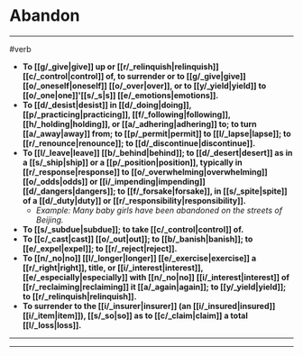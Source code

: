 # Abandon
---
#verb
- **To [[g/_give|give]] up or [[r/_relinquish|relinquish]] [[c/_control|control]] of, to surrender or to [[g/_give|give]] [[o/_oneself|oneself]] [[o/_over|over]], or to [[y/_yield|yield]] to [[o/_one|one]]'[[s/_s|s]] [[e/_emotions|emotions]].**
- **To [[d/_desist|desist]] in [[d/_doing|doing]], [[p/_practicing|practicing]], [[f/_following|following]], [[h/_holding|holding]], or [[a/_adhering|adhering]] to; to turn [[a/_away|away]] from; to [[p/_permit|permit]] to [[l/_lapse|lapse]]; to [[r/_renounce|renounce]]; to [[d/_discontinue|discontinue]].**
- **To [[l/_leave|leave]] [[b/_behind|behind]]; to [[d/_desert|desert]] as in a [[s/_ship|ship]] or a [[p/_position|position]], typically in [[r/_response|response]] to [[o/_overwhelming|overwhelming]] [[o/_odds|odds]] or [[i/_impending|impending]] [[d/_dangers|dangers]]; to [[f/_forsake|forsake]], in [[s/_spite|spite]] of a [[d/_duty|duty]] or [[r/_responsibility|responsibility]].**
	- _Example: Many baby girls have been abandoned on the streets of Beijing._
- **To [[s/_subdue|subdue]]; to take [[c/_control|control]] of.**
- **To [[c/_cast|cast]] [[o/_out|out]]; to [[b/_banish|banish]]; to [[e/_expel|expel]]; to [[r/_reject|reject]].**
- **To [[n/_no|no]] [[l/_longer|longer]] [[e/_exercise|exercise]] a [[r/_right|right]], title, or [[i/_interest|interest]], [[e/_especially|especially]] with [[n/_no|no]] [[i/_interest|interest]] of [[r/_reclaiming|reclaiming]] it [[a/_again|again]]; to [[y/_yield|yield]]; to [[r/_relinquish|relinquish]].**
- **To surrender to the [[i/_insurer|insurer]] (an [[i/_insured|insured]] [[i/_item|item]]), [[s/_so|so]] as to [[c/_claim|claim]] a total [[l/_loss|loss]].**
---
---
